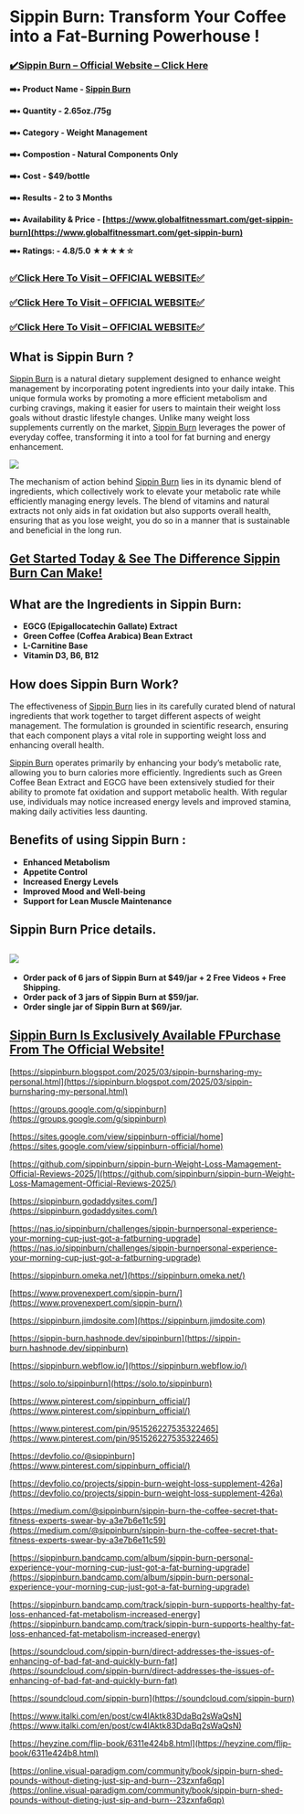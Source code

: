 # Sippin Burn: Transform Your Coffee into a Fat-Burning Powerhouse !

### **[✔️Sippin Burn – Official Website – Click Here](https://www.globalfitnessmart.com/get-sippin-burn)**

**➡️▪️ Product Name - [Sippin Burn](https://www.globalfitnessmart.com/get-sippin-burn)**

**➡️▪️ Quantity - 2.65oz./75g**

**➡️▪️ Category - Weight Management**

**➡️▪️ Compostion - Natural Components Only**

**➡️▪️ Cost - $49/bottle**

**➡️▪️ Results - 2 to 3 Months**

**➡️▪️ Availability & Price - [https://www.globalfitnessmart.com/get-sippin-burn](https://www.globalfitnessmart.com/get-sippin-burn)**

**➡️▪️ Ratings: - 4.8/5.0 ★★★★☆**

### **[✅Click Here To Visit – OFFICIAL WEBSITE✅](https://www.globalfitnessmart.com/get-sippin-burn)**

### **[✅Click Here To Visit – OFFICIAL WEBSITE✅](https://www.globalfitnessmart.com/get-sippin-burn)**

### **[✅Click Here To Visit – OFFICIAL WEBSITE✅](https://www.globalfitnessmart.com/get-sippin-burn)**

## **What is Sippin Burn ?**

[Sippin Burn](https://sippinburn.omeka.net/) is a natural dietary supplement designed to enhance weight management by incorporating potent ingredients into your daily intake. This unique formula works by promoting a more efficient metabolism and curbing cravings, making it easier for users to maintain their weight loss goals without drastic lifestyle changes. Unlike many weight loss supplements currently on the market, [Sippin Burn](https://sippinburn.jimdosite.com) leverages the power of everyday coffee, transforming it into a tool for fat burning and energy enhancement.

[![](https://blogger.googleusercontent.com/img/b/R29vZ2xl/AVvXsEgZJ_2HF1GJ2h139TwAHJu4jc-4lZfG5pTgd7JXJjc9AT2E2vo4t6RuMH6mueaXEH0d03r1UhF6cXEGMbj_aW3KHThR3lyNVh1RiCuJdlNrzeYKh_fp9pjwczeBjuQZd4rS9xbWis4JaFHtiZi6fmPyiaBsrBdialUf9wmswbYkihW-oEZfFfsM44ow9Fzt/w640-h640/Sippin%20Burn%20benefits.jpeg)](https://www.globalfitnessmart.com/get-sippin-burn)

The mechanism of action behind [Sippin Burn](https://lookerstudio.google.com/embed/s/kUNS_BCArXQ) lies in its dynamic blend of ingredients, which collectively work to elevate your metabolic rate while efficiently managing energy levels. The blend of vitamins and natural extracts not only aids in fat oxidation but also supports overall health, ensuring that as you lose weight, you do so in a manner that is sustainable and beneficial in the long run.

## **[Get Started Today & See The Difference Sippin Burn Can Make!](https://www.globalfitnessmart.com/get-sippin-burn)**

## **What are the Ingredients in Sippin Burn:**

- **EGCG (Epigallocatechin Gallate) Extract**
- **Green Coffee (Coffea Arabica) Bean Extract**
- **L-Carnitine Base**
- **Vitamin D3, B6, B12**

## **How does Sippin Burn Work?**

The effectiveness of [Sippin Burn](https://sippin-burn.hashnode.dev/sippinburn) lies in its carefully curated blend of natural ingredients that work together to target different aspects of weight management. The formulation is grounded in scientific research, ensuring that each component plays a vital role in supporting weight loss and enhancing overall health.

[Sippin Burn](https://sippinburn.webflow.io/) operates primarily by enhancing your body’s metabolic rate, allowing you to burn calories more efficiently. Ingredients such as Green Coffee Bean Extract and EGCG have been extensively studied for their ability to promote fat oxidation and support metabolic health. With regular use, individuals may notice increased energy levels and improved stamina, making daily activities less daunting.

## **Benefits of using Sippin Burn :**

- **Enhanced Metabolism**
- **Appetite Control**
- **Increased Energy Levels**
- **Improved Mood and Well-being**
- **Support for Lean Muscle Maintenance**

## **Sippin Burn Price details.**

## [![](https://blogger.googleusercontent.com/img/b/R29vZ2xl/AVvXsEg69eNF07wlPQdJpeHPeRaMWMo0wpc9adl32eLoJCBde-Is1nHH1YZxHDvNnpC8xn3VclcjSKFn6oDBJ__huiu58DWMB0DajTJp74C5a3bIPduSzpbY5ybsIKeGis5SCgHvnDwkBmeijrShhjvPtZKAkTdsYjx093-uTOiG7hTj8DUQdfc2ybVP1avxpGCt/w640-h468/Sippin%20Burn%20Price.png)](https://www.globalfitnessmart.com/get-sippin-burn)

- **Order pack of 6 jars of Sippin Burn at $49/jar + 2 Free Videos + Free Shipping.**
- **Order pack of 3 jars of Sippin Burn at $59/jar.**
- **Order single jar of Sippin Burn at $69/jar.**

## **[Sippin Burn Is Exclusively Available FPurchase From The Official Website!](https://www.globalfitnessmart.com/get-sippin-burn)**

[https://sippinburn.blogspot.com/2025/03/sippin-burnsharing-my-personal.html](https://sippinburn.blogspot.com/2025/03/sippin-burnsharing-my-personal.html)

[https://groups.google.com/g/sippinburn](https://groups.google.com/g/sippinburn)

[https://sites.google.com/view/sippinburn-official/home](https://sites.google.com/view/sippinburn-official/home)

[https://github.com/sippinburn/sippin-burn-Weight-Loss-Mamagement-Official-Reviews-2025/](https://github.com/sippinburn/sippin-burn-Weight-Loss-Mamagement-Official-Reviews-2025/)

[https://sippinburn.godaddysites.com/](https://sippinburn.godaddysites.com/)

[https://nas.io/sippinburn/challenges/sippin-burnpersonal-experience-your-morning-cup-just-got-a-fatburning-upgrade](https://nas.io/sippinburn/challenges/sippin-burnpersonal-experience-your-morning-cup-just-got-a-fatburning-upgrade)

[https://sippinburn.omeka.net/](https://sippinburn.omeka.net/)

[https://www.provenexpert.com/sippin-burn/](https://www.provenexpert.com/sippin-burn/)

[https://sippinburn.jimdosite.com](https://sippinburn.jimdosite.com)

[https://sippin-burn.hashnode.dev/sippinburn](https://sippin-burn.hashnode.dev/sippinburn)

[https://sippinburn.webflow.io/](https://sippinburn.webflow.io/)

[https://solo.to/sippinburn](https://solo.to/sippinburn)

[https://www.pinterest.com/sippinburn_official/](https://www.pinterest.com/sippinburn_official/)

[https://www.pinterest.com/pin/951526227535322465](https://www.pinterest.com/pin/951526227535322465)

[https://devfolio.co/@sippinburn](https://www.pinterest.com/sippinburn_official/)

[https://devfolio.co/projects/sippin-burn-weight-loss-supplement-426a](https://devfolio.co/projects/sippin-burn-weight-loss-supplement-426a)

[https://medium.com/@sippinburn/sippin-burn-the-coffee-secret-that-fitness-experts-swear-by-a3e7b6e11c59](https://medium.com/@sippinburn/sippin-burn-the-coffee-secret-that-fitness-experts-swear-by-a3e7b6e11c59)

[https://sippinburn.bandcamp.com/album/sippin-burn-personal-experience-your-morning-cup-just-got-a-fat-burning-upgrade](https://sippinburn.bandcamp.com/album/sippin-burn-personal-experience-your-morning-cup-just-got-a-fat-burning-upgrade)

[https://sippinburn.bandcamp.com/track/sippin-burn-supports-healthy-fat-loss-enhanced-fat-metabolism-increased-energy](https://sippinburn.bandcamp.com/track/sippin-burn-supports-healthy-fat-loss-enhanced-fat-metabolism-increased-energy)

[https://soundcloud.com/sippin-burn/direct-addresses-the-issues-of-enhancing-of-bad-fat-and-quickly-burn-fat](https://soundcloud.com/sippin-burn/direct-addresses-the-issues-of-enhancing-of-bad-fat-and-quickly-burn-fat)

[https://soundcloud.com/sippin-burn](https://soundcloud.com/sippin-burn)

[https://www.italki.com/en/post/cw4lAktk83DdaBq2sWaQsN](https://www.italki.com/en/post/cw4lAktk83DdaBq2sWaQsN)

[https://heyzine.com/flip-book/6311e424b8.html](https://heyzine.com/flip-book/6311e424b8.html)

[https://online.visual-paradigm.com/community/book/sippin-burn-shed-pounds-without-dieting-just-sip-and-burn--23zxnfa6qp](https://online.visual-paradigm.com/community/book/sippin-burn-shed-pounds-without-dieting-just-sip-and-burn--23zxnfa6qp)
